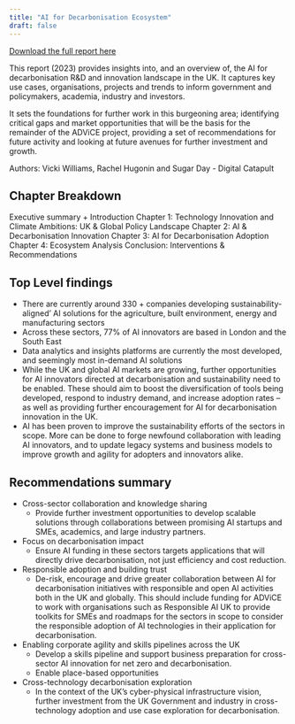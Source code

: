 ```yaml
---
title: "AI for Decarbonisation Ecosystem"
draft: false
---
```


[Download the full report here](https://www.turing.ac.uk/sites/default/files/2023-12/advice_-_ai_for_decarbonisation_ecosystem.pdf)

This report (2023) provides insights into, and an overview of, the AI for decarbonisation R&D and innovation landscape in the UK. It captures key use cases, organisations, projects and trends to inform government and policymakers, academia, industry and investors.

It sets the foundations for further work in this burgeoning area; identifying critical gaps and market opportunities that will be the basis for the remainder of the ADViCE project, providing a set of recommendations for future activity and looking at future avenues for further investment and growth.

Authors: Vicki Williams, Rachel Hugonin and Sugar Day - Digital Catapult

## Chapter Breakdown

Executive summary + Introduction
Chapter 1: Technology Innovation and Climate Ambitions: UK & Global Policy Landscape
Chapter 2: AI & Decarbonisation Innovation
Chapter 3: AI for Decarbonisation Adoption
Chapter 4: Ecosystem Analysis
Conclusion: Interventions & Recommendations

## Top Level findings 

- There are currently around 330 + companies developing sustainability-aligned’ AI solutions for the agriculture, built environment, energy and manufacturing sectors
- Across these sectors, 77% of AI innovators are based in London and the South East
- Data analytics and insights platforms are currently the most developed, and seemingly most in-demand AI solutions
- While the UK and global AI markets are growing, further opportunities for AI innovators directed at decarbonisation and sustainability need to be enabled. These should aim to boost the diversification of tools being developed, respond to industry demand, and increase adoption rates – as well as providing further encouragement for AI for decarbonisation innovation in the UK.
 - AI has been proven to improve the sustainability efforts of the sectors in scope. More can be done to forge newfound collaboration with leading AI innovators, and to update legacy systems and business models to improve growth and agility for adopters and innovators alike.

## Recommendations summary

- Cross-sector collaboration and knowledge sharing
  - Provide further investment opportunities to develop scalable solutions through collaborations between promising AI startups and SMEs, academics, and large industry partners.
- Focus on decarbonisation impact
  - Ensure AI funding in these sectors targets applications that will directly drive decarbonisation, not just efficiency and cost reduction.
- Responsible adoption and building trust
  - De-risk, encourage and drive greater collaboration between AI for decarbonisation initiatives with responsible and open AI activities both in the UK and globally. This should include funding for ADViCE to work with organisations such as Responsible AI UK to provide toolkits for SMEs and roadmaps for the sectors in scope to consider the responsible adoption of AI technologies in their application for decarbonisation.
- Enabling corporate agility and skills pipelines across the UK
  - Develop a skills pipeline and support business preparation for cross-sector AI innovation for net zero and decarbonisation.
   - Enable place-based opportunities
- Cross-technology decarbonisation exploration
  - In the context of the UK’s cyber-physical infrastructure vision, further investment from the UK Government and industry in cross-technology adoption and use case exploration for decarbonisation.

